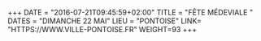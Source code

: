 +++
DATE = "2016-07-21T09:45:59+02:00"
TITLE = "FÊTE MÉDEVIALE "
DATES = "DIMANCHE 22 MAI"
LIEU = "PONTOISE"
LINK= "HTTPS://WWW.VILLE-PONTOISE.FR"
WEIGHT=93
+++


